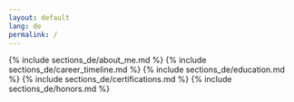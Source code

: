 ```yaml
---
layout: default
lang: de
permalink: /
---
```


{% include sections_de/about_me.md %}
{% include sections_de/career_timeline.md %}
{% include sections_de/education.md %}
{% include sections_de/certifications.md %}
{% include sections_de/honors.md %}